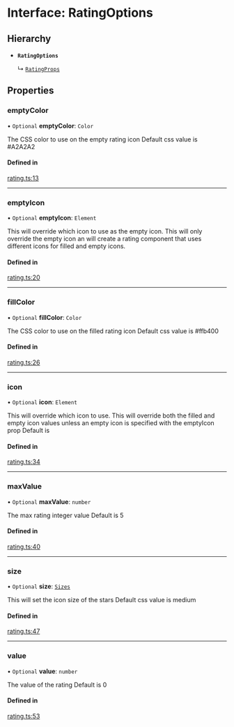 # Interface: RatingOptions

## Hierarchy

- **`RatingOptions`**

  ↳ [`RatingProps`](RatingProps.md)

## Properties

### emptyColor

• `Optional` **emptyColor**: `Color`

The CSS color to use on the empty rating icon
Default css value is #A2A2A2

#### Defined in

[rating.ts:13](https://github.com/aws-amplify/amplify-ui/blob/932629520/packages/react/src/primitives/types/rating.ts#L13)

---

### emptyIcon

• `Optional` **emptyIcon**: `Element`

This will override which icon to use as the empty icon. This will only
override the empty icon an will create a rating component that uses
different icons for filled and empty icons.

#### Defined in

[rating.ts:20](https://github.com/aws-amplify/amplify-ui/blob/932629520/packages/react/src/primitives/types/rating.ts#L20)

---

### fillColor

• `Optional` **fillColor**: `Color`

The CSS color to use on the filled rating icon
Default css value is #ffb400

#### Defined in

[rating.ts:26](https://github.com/aws-amplify/amplify-ui/blob/932629520/packages/react/src/primitives/types/rating.ts#L26)

---

### icon

• `Optional` **icon**: `Element`

This will override which icon to use. This will override both
the filled and empty icon values unless an empty icon is specified
with the emptyIcon prop
Default is <IconStar />

#### Defined in

[rating.ts:34](https://github.com/aws-amplify/amplify-ui/blob/932629520/packages/react/src/primitives/types/rating.ts#L34)

---

### maxValue

• `Optional` **maxValue**: `number`

The max rating integer value
Default is 5

#### Defined in

[rating.ts:40](https://github.com/aws-amplify/amplify-ui/blob/932629520/packages/react/src/primitives/types/rating.ts#L40)

---

### size

• `Optional` **size**: [`Sizes`](../modules.md#sizes)

This will set the icon size of the stars
Default css value is medium

#### Defined in

[rating.ts:47](https://github.com/aws-amplify/amplify-ui/blob/932629520/packages/react/src/primitives/types/rating.ts#L47)

---

### value

• `Optional` **value**: `number`

The value of the rating
Default is 0

#### Defined in

[rating.ts:53](https://github.com/aws-amplify/amplify-ui/blob/932629520/packages/react/src/primitives/types/rating.ts#L53)
